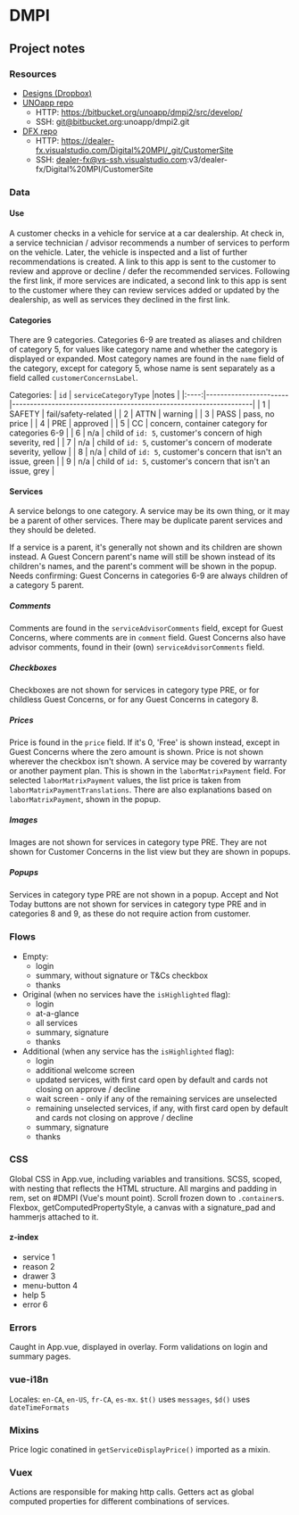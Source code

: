 # DMPI

## Project notes

### Resources
* [Designs (Dropbox)](https://www.dropbox.com/sh/dy34i2m7is072bx/AACLWvABQESnNiwCz1pkf0CFa?dl=0)
* [UNOapp repo](https://bitbucket.org/unoapp/dmpi2/src/develop/)
  * HTTP: https://bitbucket.org/unoapp/dmpi2/src/develop/
  * SSH: git@bitbucket.org:unoapp/dmpi2.git
* [DFX repo](https://dealer-fx.visualstudio.com/Digital%20MPI/_git/CustomerSite)
  * HTTP: https://dealer-fx.visualstudio.com/Digital%20MPI/_git/CustomerSite
  * SSH: dealer-fx@vs-ssh.visualstudio.com:v3/dealer-fx/Digital%20MPI/CustomerSite

### Data

#### Use
A customer checks in a vehicle for service at a car dealership. At check in, a service technician / advisor recommends a number of services to perform on the vehicle. Later, the vehicle is inspected and a list of further recommendations is created. A link to this app is sent to the customer to review and approve or decline / defer the recommended services. Following the first link, if more services are indicated, a second link to this app is sent to the customer where they can review services added or updated by the dealership, as well as services they declined in the first link.

#### Categories
There are 9 categories. Categories 6-9 are treated as aliases and children of category 5, for values like category name and whether the category is displayed or expanded. Most category names are found in the `name` field of the category, except for category 5, whose name is sent separately as a field called `customerConcernsLabel`.

Categories:
| `id` | `serviceCategoryType` |notes                                                              |
|:----:|-----------------------|-------------------------------------------------------------------|
| 1    | SAFETY                | fail/safety-related                                               |
| 2    | ATTN                  | warning                                                           |
| 3    | PASS                  | pass, no price                                                    |
| 4    | PRE                   | approved                                                          |
| 5    | CC                    | concern, container category for categories 6-9                    |
| 6    | n/a                   | child of `id: 5`, customer's concern of high severity, red        |
| 7    | n/a                   | child of `id: 5`, customer's concern of moderate severity, yellow |
| 8    | n/a                   | child of `id: 5`, customer's concern that isn't an issue, green   |
| 9    | n/a                   | child of `id: 5`, customer's concern that isn't an issue, grey    |

#### Services
A service belongs to one category. A service may be its own thing, or it may be a parent of other services. There may be duplicate parent services and they should be deleted.

If a service is a parent, it's generally not shown and its children are shown instead. A Guest Concern parent's name will still be shown instead of its children's names, and the parent's comment will be shown in the popup. Needs confirming: Guest Concerns in categories 6-9 are always children of a category 5 parent.

##### Comments
Comments are found in the `serviceAdvisorComments` field, except for Guest Concerns, where comments are in `comment` field. Guest Concerns also have advisor comments, found in their (own) `serviceAdvisorComments` field.

##### Checkboxes
Checkboxes are not shown for services in category type PRE, or for childless Guest Concerns, or for any Guest Concerns in category 8.

##### Prices
Price is found in the `price` field. If it's 0, 'Free' is shown instead, except in Guest Concerns where the zero amount is shown. Price is not shown wherever the checkbox isn't shown. A service may be covered by warranty or another payment plan. This is shown in the `laborMatrixPayment` field. For selected `laborMatrixPayment` values, the list price is taken from `laborMatrixPaymentTranslations`. There are also explanations based on `laborMatrixPayment`, shown in the popup.

##### Images
Images are not shown for services in category type PRE. They are not shown for Customer Concerns in the list view but they are shown in popups.

##### Popups
Services in category type PRE are not shown in a popup. Accept and Not Today buttons are not shown for services in category type PRE and in categories 8 and 9, as these do not require action from customer.

### Flows
- Empty:
  * login
  * summary, without signature or T&Cs checkbox
  * thanks
- Original (when no services have the `isHighlighted` flag): 
  * login
  * at-a-glance
  * all services
  * summary, signature
  * thanks
- Additional (when any service has the `isHighlighted` flag):
  * login
  * additional welcome screen
  * updated services, with first card open by default and cards not closing on approve / decline
  * wait screen - only if any of the remaining services are unselected
  * remaining unselected services, if any, with first card open by default and cards not closing on approve / decline
  * summary, signature
  * thanks

### CSS
Global CSS in App.vue, including variables and transitions.
SCSS, scoped, with nesting that reflects the HTML structure.
All margins and padding in rem, set on #DMPI (Vue's mount point).
Scroll frozen down to `.container`s.
Flexbox, getComputedPropertyStyle, a canvas with a signature_pad and hammerjs attached to it.

#### z-index
- service 1
- reason 2
- drawer 3
- menu-button 4
- help 5
- error 6

### Errors
Caught in App.vue, displayed in overlay.
Form validations on login and summary pages.

### vue-i18n
Locales: `en-CA`, `en-US`, `fr-CA`, `es-mx`.
`$t()` uses `messages`, `$d()` uses `dateTimeFormats`

### Mixins
Price logic conatined in `getServiceDisplayPrice()` imported as a mixin.

### Vuex
Actions are responsible for making http calls. Getters act as global computed properties for different combinations of services.
